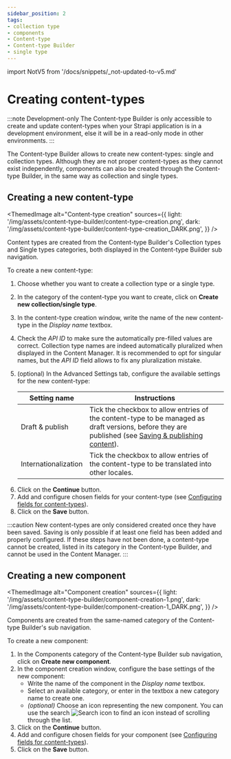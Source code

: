 ```yaml
---
sidebar_position: 2
tags:
- collection type
- components
- Content-type
- Content-type Builder
- single type
---
```


import NotV5 from '/docs/snippets/_not-updated-to-v5.md'

# Creating content-types

:::note Development-only
The Content-type Builder is only accessible to create and update content-types when your Strapi application is in a development environment, else it will be in a read-only mode in other environments.
:::

The Content-type Builder allows to create new content-types: single and collection types. Although they are not proper content-types as they cannot exist independently, components can also be created through the Content-type Builder, in the same way as collection and single types.

## Creating a new content-type

<ThemedImage
  alt="Content-type creation"
  sources={{
    light: '/img/assets/content-type-builder/content-type-creation.png',
    dark: '/img/assets/content-type-builder/content-type-creation_DARK.png',
  }}
/>

Content types are created from the Content-type Builder's Collection types and Single types categories, both displayed in the Content-type Builder sub navigation.

To create a new content-type:

1. Choose whether you want to create a collection type or a single type.
2. In the category of the content-type you want to create, click on **Create new collection/single type**.
3. In the content-type creation window, write the name of the new content-type in the *Display name* textbox.
4. Check the *API ID* to make sure the automatically pre-filled values are correct. Collection type names are indeed automatically pluralized when displayed in the Content Manager. It is recommended to opt for singular names, but the *API ID* field allows to fix any pluralization mistake.
5. (optional) In the Advanced Settings tab, configure the available settings for the new content-type:

      | Setting name    | Instructions                                                                                                                                     |
      |-----------------|--------------------------------------------------------------------------------------------------------------------------------------------------|
      | Draft & publish | Tick the checkbox to allow entries of the content-type to be managed as draft versions, before they are published (see [Saving & publishing content](/user-docs/content-manager/saving-and-publishing-content#saving-publishing-content)). |
      | Internationalization | Tick the checkbox to allow entries of the content-type to be translated into other locales. |

<!--
| Review workflows | <EnterpriseBadge /> Tick the checkbox to allow entries of the content-type to be managed through defined review stages (see [Managing Review Workflows](/user-docs/settings/review-workflows)). |
-->

6. Click on the **Continue** button.
7. Add and configure chosen fields for your content-type (see [Configuring fields for content-types](/user-docs/content-type-builder/configuring-fields-content-type)).
8. Click on the **Save** button.

:::caution
New content-types are only considered created once they have been saved. Saving is only possible if at least one field has been added and properly configured. If these steps have not been done, a content-type cannot be created, listed in its category in the Content-type Builder, and cannot be used in the Content Manager.
:::

## Creating a new component

<ThemedImage
  alt="Component creation"
  sources={{
    light: '/img/assets/content-type-builder/component-creation-1.png',
    dark: '/img/assets/content-type-builder/component-creation-1_DARK.png',
  }}
/>

Components are created from the same-named category of the Content-type Builder's sub navigation.

To create a new component:

1. In the Components category of the Content-type Builder sub navigation, click on **Create new component**.
2. In the component creation window, configure the base settings of the new component:
   - Write the name of the component in the *Display name* textbox.
   - Select an available category, or enter in the textbox a new category name to create one.
   - _(optional)_ Choose an icon representing the new component. You can use the search ![Search icon](/img/assets/icons/v5/Search.svg) to find an icon instead of scrolling through the list.
3. Click on the **Continue** button.
4. Add and configure chosen fields for your component (see [Configuring fields for content-types](/user-docs/content-type-builder/configuring-fields-content-type)).
5. Click on the **Save** button.
